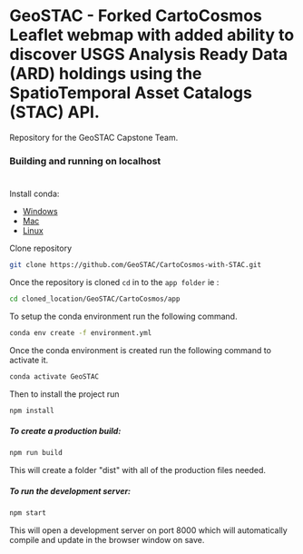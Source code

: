 # GeoSTAC - Forked CartoCosmos Leaflet webmap with added ability to discover USGS Analysis Ready Data (ARD) holdings using the SpatioTemporal Asset Catalogs (STAC) API.

Repository for the GeoSTAC Capstone Team.

### Building and running on localhost
#
Install conda:
* [Windows](https://docs.conda.io/projects/conda/en/latest/user-guide/install/windows.html)
* [Mac](https://docs.conda.io/projects/conda/en/latest/user-guide/install/macos.html)
* [Linux](https://docs.conda.io/projects/conda/en/latest/user-guide/install/macos.html)

Clone repository
```sh
git clone https://github.com/GeoSTAC/CartoCosmos-with-STAC.git
```

Once the repository is cloned ```cd``` in to the ```app folder```
ie :
```sh
cd cloned_location/GeoSTAC/CartoCosmos/app
```
To setup the conda environment run the following command.

```sh
conda env create -f environment.yml
```

Once the conda environment is created run the following command to activate it.

```sh
conda activate GeoSTAC
```

Then to install the project run

```sh
npm install
```

##### To create a production build:

```sh
npm run build
```

This will create a folder "dist" with all of the production files needed.

##### To run the development server:

```sh
npm start
```

This will open a development server on port 8000 which will automatically compile and update in the browser window on save.
